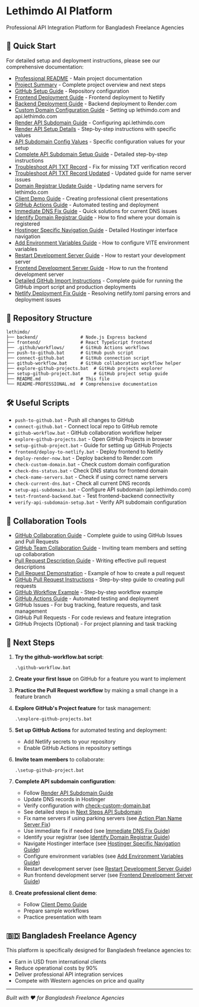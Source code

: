 # Lethimdo AI Platform

Professional API Integration Platform for Bangladesh Freelance Agencies

## 🚀 Quick Start

For detailed setup and deployment instructions, please see our comprehensive documentation:

- [Professional README](README-PROFESSIONAL.md) - Main project documentation
- [Project Summary](PROJECT-SUMMARY.md) - Complete project overview and next steps
- [GitHub Setup Guide](GITHUB-SETUP-GUIDE.md) - Repository configuration
- [Frontend Deployment Guide](frontend/DEPLOYMENT-GUIDE.md) - Frontend deployment to Netlify
- [Backend Deployment Guide](RENDER-DEPLOYMENT-GUIDE.md) - Backend deployment to Render.com
- [Custom Domain Configuration Guide](CUSTOM-DOMAIN-CONFIGURATION-GUIDE.md) - Setting up lethimdo.com and api.lethimdo.com
- [Render API Subdomain Guide](RENDER-API-SUBDOMAIN-GUIDE.md) - Configuring api.lethimdo.com
- [Render API Setup Details](RENDER-API-SETUP-DETAILS.md) - Step-by-step instructions with specific values
- [API Subdomain Config Values](API-SUBDOMAIN-CONFIG-VALUES.md) - Specific configuration values for your setup
- [Complete API Subdomain Setup Guide](COMPLETE-API-SUBDOMAIN-SETUP-GUIDE.md) - Detailed step-by-step instructions
- [Troubleshoot API TXT Record](TROUBLESHOOT-API-TXT-RECORD.md) - Fix for missing TXT verification record
- [Troubleshoot API TXT Record Updated](TROUBLESHOOT-API-TXT-RECORD-UPDATED.md) - Updated guide for name server issues
- [Domain Registrar Update Guide](DOMAIN-REGISTRAR-UPDATE-GUIDE.md) - Updating name servers for lethimdo.com
- [Client Demo Guide](CLIENT-DEMO-GUIDE.md) - Creating professional client presentations
- [GitHub Actions Guide](GITHUB-ACTIONS-GUIDE.md) - Automated testing and deployment
- [Immediate DNS Fix Guide](IMMEDIATE-DNS-FIX-GUIDE.md) - Quick solutions for current DNS issues
- [Identify Domain Registrar Guide](IDENTIFY-DOMAIN-REGISTRAR-GUIDE.md) - How to find where your domain is registered
- [Hostinger Specific Navigation Guide](HOSTINGER-SPECIFIC-NAVIGATION-GUIDE.md) - Detailed Hostinger interface navigation
- [Add Environment Variables Guide](ADD-ENVIRONMENT-VARIABLES-GUIDE.md) - How to configure VITE environment variables
- [Restart Development Server Guide](RESTART-DEVELOPMENT-SERVER-GUIDE.md) - How to restart your development server
- [Frontend Development Server Guide](FRONTEND-DEVELOPMENT-SERVER-GUIDE.md) - How to run the frontend development server
- [Detailed GitHub Import Instructions](DETAILED-GITHUB-IMPORT-INSTRUCTIONS.md) - Complete guide for running the GitHub import script and production deployments
- [Netlify Deployment Fix Guide](NETLIFY-DEPLOYMENT-FIX-GUIDE.md) - Resolving netlify.toml parsing errors and deployment issues

## 📁 Repository Structure

```
lethimdo/
├── backend/                # Node.js Express backend
├── frontend/               # React TypeScript frontend
├── .github/workflows/      # GitHub Actions workflows
├── push-to-github.bat      # GitHub push script
├── connect-github.bat      # GitHub connection script
├── github-workflow.bat     # GitHub collaboration workflow helper
├── explore-github-projects.bat  # GitHub projects explorer
├── setup-github-project.bat     # GitHub project setup guide
├── README.md               # This file
└── README-PROFESSIONAL.md  # Comprehensive documentation
```

## 🛠️ Useful Scripts

- `push-to-github.bat` - Push all changes to GitHub
- `connect-github.bat` - Connect local repo to GitHub remote
- `github-workflow.bat` - GitHub collaboration workflow helper
- `explore-github-projects.bat` - Open GitHub Projects in browser
- `setup-github-project.bat` - Guide for setting up GitHub Projects
- `frontend/deploy-to-netlify.bat` - Deploy frontend to Netlify
- `deploy-render-now.bat` - Deploy backend to Render.com
- `check-custom-domain.bat` - Check custom domain configuration
- `check-dns-status.bat` - Check DNS status for frontend domain
- `check-name-servers.bat` - Check if using correct name servers
- `check-current-dns.bat` - Check all current DNS records
- `setup-api-subdomain.bat` - Configure API subdomain (api.lethimdo.com)
- `test-frontend-backend.bat` - Test frontend-backend connectivity
- `verify-api-subdomain-setup.bat` - Verify API subdomain configuration

## 🤝 Collaboration Tools

- [GitHub Collaboration Guide](GITHUB-COLLABORATION-GUIDE.md) - Complete guide to using GitHub Issues and Pull Requests
- [GitHub Team Collaboration Guide](GITHUB-COLLABORATION-TEAM-GUIDE.md) - Inviting team members and setting up collaboration
- [Pull Request Description Guide](PULL-REQUEST-DESCRIPTION-GUIDE.md) - Writing effective pull request descriptions
- [Pull Request Demonstration](PULL-REQUEST-DEMONSTRATION.md) - Example of how to create a pull request
- [GitHub Pull Request Instructions](GITHUB-PULL-REQUEST-INSTRUCTIONS.md) - Step-by-step guide to creating pull requests
- [GitHub Workflow Example](GITHUB-WORKFLOW-EXAMPLE.md) - Step-by-step workflow example
- [GitHub Actions Guide](GITHUB-ACTIONS-GUIDE.md) - Automated testing and deployment
- GitHub Issues - For bug tracking, feature requests, and task management
- GitHub Pull Requests - For code reviews and feature integration
- GitHub Projects (Optional) - For project planning and task tracking

## 🎯 Next Steps

1. **Try the github-workflow.bat script**:
   ```
   .\github-workflow.bat
   ```

2. **Create your first Issue** on GitHub for a feature you want to implement

3. **Practice the Pull Request workflow** by making a small change in a feature branch

4. **Explore GitHub's Project feature** for task management:
   ```
   .\explore-github-projects.bat
   ```

5. **Set up GitHub Actions** for automated testing and deployment:
   - Add Netlify secrets to your repository
   - Enable GitHub Actions in repository settings

6. **Invite team members** to collaborate:
   ```
   .\setup-github-project.bat
   ```

7. **Complete API subdomain configuration**:
   - Follow [Render API Subdomain Guide](RENDER-API-SUBDOMAIN-GUIDE.md)
   - Update DNS records in Hostinger
   - Verify configuration with [check-custom-domain.bat](check-custom-domain.bat)
   - See detailed steps in [Next Steps API Subdomain](NEXT-STEPS-API-SUBDOMAIN.md)
   - Fix name servers if using parking servers (see [Action Plan Name Server Fix](ACTION-PLAN-NAME-SERVER-FIX.md))
   - Use immediate fix if needed (see [Immediate DNS Fix Guide](IMMEDIATE-DNS-FIX-GUIDE.md))
   - Identify your registrar (see [Identify Domain Registrar Guide](IDENTIFY-DOMAIN-REGISTRAR-GUIDE.md))
   - Navigate Hostinger interface (see [Hostinger Specific Navigation Guide](HOSTINGER-SPECIFIC-NAVIGATION-GUIDE.md))
   - Configure environment variables (see [Add Environment Variables Guide](ADD-ENVIRONMENT-VARIABLES-GUIDE.md))
   - Restart development server (see [Restart Development Server Guide](RESTART-DEVELOPMENT-SERVER-GUIDE.md))
   - Run frontend development server (see [Frontend Development Server Guide](FRONTEND-DEVELOPMENT-SERVER-GUIDE.md))

8. **Create professional client demo**:
   - Follow [Client Demo Guide](CLIENT-DEMO-GUIDE.md)
   - Prepare sample workflows
   - Practice presentation with team

## 🇧🇩 Bangladesh Freelance Agency

This platform is specifically designed for Bangladesh freelance agencies to:
- Earn in USD from international clients
- Reduce operational costs by 90%
- Deliver professional API integration services
- Compete with Western agencies on price and quality

---
*Built with ❤️ for Bangladesh Freelance Agencies*